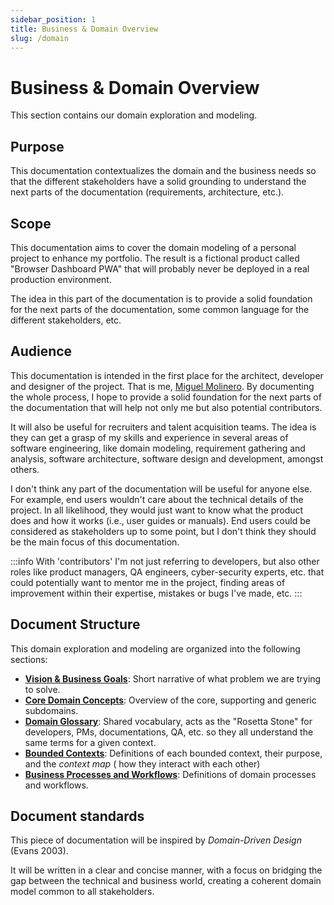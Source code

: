 ```yaml
---
sidebar_position: 1
title: Business & Domain Overview
slug: /domain
---
```


# Business & Domain Overview

This section contains our domain exploration and modeling.

## Purpose

This documentation contextualizes the domain and the business needs so that the different stakeholders have a solid
grounding to understand the next parts of the documentation (requirements, architecture, etc.).

## Scope

This documentation aims to cover the domain modeling of a personal project to enhance my portfolio. The result is a
fictional product called "Browser Dashboard PWA" that will probably never be deployed in a real production environment.

The idea in this part of the documentation is to provide a solid foundation for the next parts of the documentation,
some common language for the different stakeholders, etc.

## Audience

This documentation is intended in the first place for the architect, developer and designer of the project. That is me,
[Miguel Molinero](https://github.com/migmolrod). By documenting the whole process, I hope to provide a solid foundation
for the next parts of the documentation that will help not only me but also potential contributors.

It will also be useful for recruiters and talent acquisition teams. The idea is they can get a grasp of my skills and
experience in several areas of software engineering, like domain modeling, requirement gathering and analysis, software
architecture, software design and development, amongst others.

I don't think any part of the documentation will be useful for anyone else. For example, end users wouldn't care about
the technical details of the project. In all likelihood, they would just want to know what the product does and how it
works (i.e., user guides or manuals). End users could be considered as stakeholders up to some point, but I don't think
they should be the main focus of this documentation.

:::info
With 'contributors' I'm not just referring to developers, but also other roles like product managers, QA engineers,
cyber-security experts, etc. that could potentially want to mentor me in the project, finding areas of improvement
within their expertise, mistakes or bugs I've made, etc.
:::

## Document Structure

This domain exploration and modeling are organized into the following sections:

- **[Vision & Business Goals](business-vision)**: Short narrative of what problem we are trying to solve.
- **[Core Domain Concepts](core-domain-concepts)**: Overview of the core, supporting and generic subdomains.
- **[Domain Glossary](ubiquitous-language)**: Shared vocabulary, acts as the "Rosetta Stone" for developers, PMs,
  documentations, QA, etc. so they all understand the same terms for a given context.
- **[Bounded Contexts](bounded-contexts)**: Definitions of each bounded context, their purpose, and the *context map* (
  how they interact with each other)
- **[Business Processes and Workflows](process-workflows.md)**: Definitions of domain processes and workflows.

## Document standards

This piece of documentation will be inspired by _Domain-Driven Design_ (Evans 2003).

It will be written in a clear and concise manner, with a focus on bridging the gap between the technical and business
world, creating a coherent domain model common to all stakeholders.
